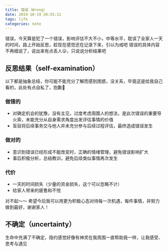 ```yaml
---
title: 错误（Wrong）
date: 2019-10-19 20:55:11
tags: life
categories: note
---
```


错误，今天算是犯了一个错误，影响评估不大不小，中等水平，耽误了全家人一天的时间，路上开始反思，趁现在感觉还在记录下来，引以为戒吧
错误的具体内容不再细说了，说出来有点丢人😛，只说说分析结果吧

<!-- more -->

## 反思结果（self-examination）
以下都是抽象总结，你可能不能充分了解而感到困惑，没关系，毕竟这是给我自己看的，此处有点自私了，抱歉🙏

### 做错的
- 对确定机会的犹豫，没有主见，过度考虑周围人的想法，是此次错误的重要导火索，未能充分从自身需求角度出发评估事情的价值
- 盲目将后续事务交与他人并未充分参与后续过程评估，最终造成错误发生

### 做对的
- 意识到错误已经形成不能改变时，正确的情绪管理，避免错误影响扩大
- 事后积极分析，总结教训，避免后续类似事情再次发生

### 代价
- 一天的时间损失（少量的资金损失，这个可以忽略不计）
- 给家人带来的疲惫和不悦

对不起～～
希望今后我可以用更为积极心态对待每一次机遇，每件事情，并努力做到最好，谢谢家人！

## 不确定（uncertainty）
生命中充满了不确定，隐约感觉好像有神灵在我周围一直帮助我一样，让我感受、思考与遇见